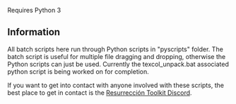 Requires Python 3

## Information

All batch scripts here run through Python scripts in "pyscripts" folder. The batch script is useful for multiple file dragging and dropping, otherwise the Python scripts can just be used. Currently the texcol_unpack.bat associated python script is being worked on for completion.

If you want to get into contact with anyone involved with these scripts, the best place to get in contact is the [Resurrección Toolkit Discord](https://discord.gg/2yfxG6X).
